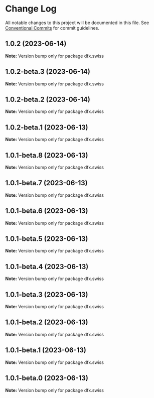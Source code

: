 # Change Log

All notable changes to this project will be documented in this file.
See [Conventional Commits](https://conventionalcommits.org) for commit guidelines.

## 1.0.2 (2023-06-14)

**Note:** Version bump only for package dfx.swiss

## 1.0.2-beta.3 (2023-06-14)

**Note:** Version bump only for package dfx.swiss

## 1.0.2-beta.2 (2023-06-14)

**Note:** Version bump only for package dfx.swiss

## 1.0.2-beta.1 (2023-06-13)

**Note:** Version bump only for package dfx.swiss

## 1.0.1-beta.8 (2023-06-13)

**Note:** Version bump only for package dfx.swiss

## 1.0.1-beta.7 (2023-06-13)

**Note:** Version bump only for package dfx.swiss

## 1.0.1-beta.6 (2023-06-13)

**Note:** Version bump only for package dfx.swiss

## 1.0.1-beta.5 (2023-06-13)

**Note:** Version bump only for package dfx.swiss

## 1.0.1-beta.4 (2023-06-13)

**Note:** Version bump only for package dfx.swiss

## 1.0.1-beta.3 (2023-06-13)

**Note:** Version bump only for package dfx.swiss

## 1.0.1-beta.2 (2023-06-13)

**Note:** Version bump only for package dfx.swiss

## 1.0.1-beta.1 (2023-06-13)

**Note:** Version bump only for package dfx.swiss

## 1.0.1-beta.0 (2023-06-13)

**Note:** Version bump only for package dfx.swiss
